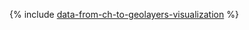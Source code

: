 {% include [data-from-ch-to-geolayers-visualization](../../_includes/tutorials/datalens/data-from-ch-to-geolayers-visualization.md) %}
